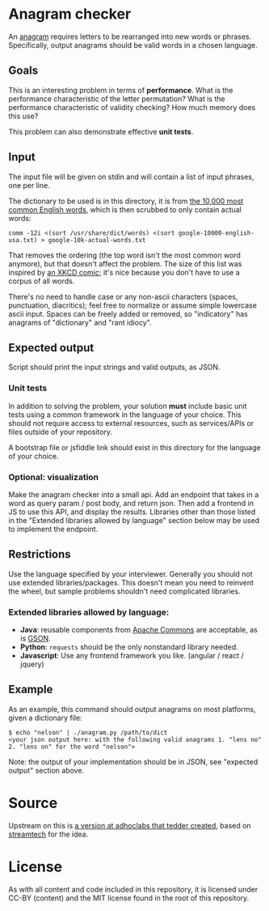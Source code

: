 # Anagram checker
An [anagram](https://en.wikipedia.org/wiki/Anagram) requires letters to be rearranged into new words or phrases. Specifically, output anagrams should be valid words in a chosen language.

## Goals
This is an interesting problem in terms of **performance**. What is the performance characteristic of the letter permutation? What is the performance characteristic of validity checking? How much memory does this use?

This problem can also demonstrate effective **unit tests**.

## Input
The input file will be given on stdin and will contain a list of input phrases, one per line.

The dictionary to be used is in this directory, it is from [the 10,000 most common English words](https://github.com/first20hours/google-10000-english), which is then scrubbed to only contain actual words:

    comm -12i <(sort /usr/share/dict/words) <(sort google-10000-english-usa.txt) > google-10k-actual-words.txt

That removes the ordering (the top word isn't the most common word anymore), but that doesn't affect the problem. The size of this list was inspired by [an XKCD comic](https://xkcd.com/1133/); it's nice because you don't have to use a corpus of all words.

There's no need to handle case or any non-ascii characters (spaces, punctuation, diacritics); feel free to normalize or assume simple lowercase ascii input. Spaces can be freely added or removed, so "indicatory" has anagrams of "dictionary" and "rant idiocy".

## Expected output
Script should print the input strings and valid outputs, as JSON.

### Unit tests
In addition to solving the problem, your solution **must** include basic unit tests using a common framework in the language of your choice. This should not require access to external resources, such as services/APIs or files outside of your repository.

A bootstrap file or jsfiddle link should exist in this directory for the language of your choice.

### Optional: visualization

Make the anagram checker into a small api. Add an endpoint that takes in a word as query param / post body, and return json. Then add a frontend in JS to use this API, and display the results.  Libraries other than those listed in the "Extended libraries allowed by language" section below may be used to implement the endpoint.

## Restrictions
Use the language specified by your interviewer. Generally you should not use extended libraries/packages. This doesn't mean you need to reinvent the wheel, but sample problems shouldn't need complicated libraries.

### Extended libraries allowed by language:

* **Java**: reusable components from [Apache Commons](http://commons.apache.org/components.html) are acceptable, as is [GSON](https://code.google.com/p/google-gson/).
* **Python**: `requests` should be the only nonstandard library needed.
* **Javascript**: Use any frontend framework you like. (angular / react / jquery)

## Example

As an example, this command should output anagrams on most platforms, given a dictionary file:

    $ echo "nelson" | ./anagram.py /path/to/dict
    <your json output here: with the following valid anagrams 1. "lens no" 2. "lens on" for the word "nelson">

Note: the output of your implementation should be in JSON, see "expected output" section above.

# Source
Upstream on this is [a version at adhoclabs that tedder created](https://github.com/adhoclabs/interview-code-tests/blob/master/anagrams/README.md), based on [streamtech](http://www.streamtech.nl/problemset/148.html) for the idea.

# License
As with all content and code included in this repository, it is licensed under CC-BY (content) and the MIT license found in the root of this repository.

